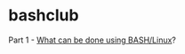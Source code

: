 # bashclub
Part 1 - [What can be done using BASH/Linux](https://github.com/pulsar17/bashclub/blob/master/Part_1.md)?
